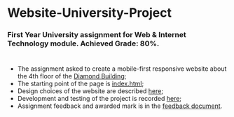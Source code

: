 # Website-University-Project

### First Year University assignment for Web & Internet Technology module. Achieved Grade: 80%.

# 

- The assignment asked to create a mobile-first responsive website about the 4th floor of the [Diamond Building](https://www.sheffield.ac.uk/engineering/diamond);
- The starting point of the page is [index.html](index.html);
- Design choices of the website are described [here](documentation/design.pdf);
- Development and testing of the project is recorded [here](documentation/developandtest.pdf);
- Assignment feedback and awarded mark is in the [feedback document](Feedback.pdf).
